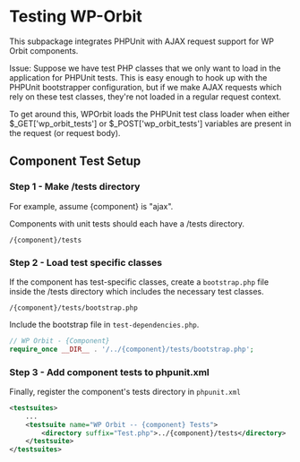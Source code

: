 # Testing WP-Orbit

This subpackage integrates PHPUnit with AJAX request support for WP Orbit components.

Issue: Suppose we have test PHP classes that we only want to load in the application for PHPUnit tests.
This is easy enough to hook up with the PHPUnit bootstrapper configuration, but if we make AJAX requests
which rely on these test classes, they're not loaded in a regular request context.

To get around this, WPOrbit loads the PHPUnit test class loader when either $_GET['wp_orbit_tests'] or 
$_POST['wp_orbit_tests'] variables are present in the request (or request body).

## Component Test Setup

### Step 1 - Make /tests directory

For example, assume {component} is "ajax".

Components with unit tests should each have a /tests directory.
```
/{component}/tests
```

### Step 2 - Load test specific classes

If the component has test-specific classes, create a ```bootstrap.php``` file inside
the /tests directory which includes the necessary test classes.
```
/{component}/tests/bootstrap.php
```

Include the bootstrap file in ```test-dependencies.php```.

```php
// WP Orbit - {Component}
require_once __DIR__ . '/../{component}/tests/bootstrap.php';
```

### Step 3 - Add component tests to phpunit.xml
Finally, register the component's tests directory in ```phpunit.xml```
```xml
<testsuites>
    ...
    <testsuite name="WP Orbit -- {component} Tests">
        <directory suffix="Test.php">../{component}/tests</directory>
    </testsuite>
</testsuites>
```
